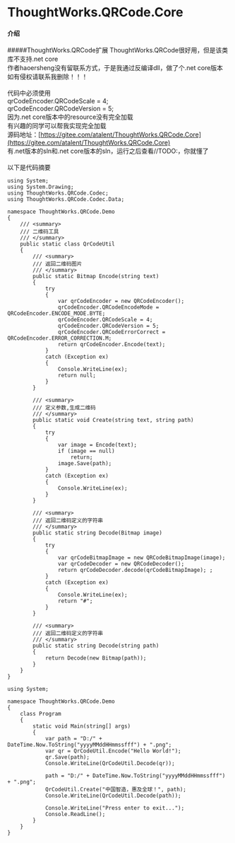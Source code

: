 ﻿# ThoughtWorks.QRCode.Core
#### 介绍
#####ThoughtWorks.QRCode扩展
ThoughtWorks.QRCode很好用，但是该类库不支持.net core<br/>
作者haoersheng没有留联系方式，于是我通过反编译dll，做了个.net core版本<br/>
如有侵权请联系我删除！！！<br/>
<br/>
代码中必须使用<br/>
qrCodeEncoder.QRCodeScale = 4;<br/>
qrCodeEncoder.QRCodeVersion = 5;<br/>
因为.net core版本中的resource没有完全加载<br/>
有兴趣的同学可以帮我实现完全加载<br/>
源码地址：[https://gitee.com/atalent/ThoughtWorks.QRCode.Core](https://gitee.com/atalent/ThoughtWorks.QRCode.Core)<br/>
有.net版本的sln和.net core版本的sln，运行之后查看//TODO:，你就懂了<br/>
<br/>
以下是代码摘要
```
using System;
using System.Drawing;
using ThoughtWorks.QRCode.Codec;
using ThoughtWorks.QRCode.Codec.Data;

namespace ThoughtWorks.QRCode.Demo
{
    /// <summary>
    /// 二维码工具
    /// </summary>
    public static class QrCodeUtil
    {
        /// <summary>
        /// 返回二维码图片
        /// </summary>
        public static Bitmap Encode(string text)
        {
            try
            {
                var qrCodeEncoder = new QRCodeEncoder();
                qrCodeEncoder.QRCodeEncodeMode = QRCodeEncoder.ENCODE_MODE.BYTE;
                qrCodeEncoder.QRCodeScale = 4;
                qrCodeEncoder.QRCodeVersion = 5;
                qrCodeEncoder.QRCodeErrorCorrect = QRCodeEncoder.ERROR_CORRECTION.M;
                return qrCodeEncoder.Encode(text);
            }
            catch (Exception ex)
            {
                Console.WriteLine(ex);
                return null;
            }
        }

        /// <summary>
        /// 定义参数,生成二维码
        /// </summary>
        public static void Create(string text, string path)
        {
            try
            {
                var image = Encode(text);
                if (image == null)
                    return;
                image.Save(path);
            }
            catch (Exception ex)
            {
                Console.WriteLine(ex);
            }
        }

        /// <summary>
        /// 返回二维码定义的字符串
        /// </summary>
        public static string Decode(Bitmap image)
        {
            try
            {
                var qrCodeBitmapImage = new QRCodeBitmapImage(image);
                var qrCodeDecoder = new QRCodeDecoder();
                return qrCodeDecoder.decode(qrCodeBitmapImage); ;
            }
            catch (Exception ex)
            {
                Console.WriteLine(ex);
                return "#";
            }
        }

        /// <summary>
        /// 返回二维码定义的字符串
        /// </summary>
        public static string Decode(string path)
        {
            return Decode(new Bitmap(path));
        }
    }
}

```

```
using System;

namespace ThoughtWorks.QRCode.Demo
{
    class Program
    {
        static void Main(string[] args)
        {
            var path = "D:/" + DateTime.Now.ToString("yyyyMMddHHmmssfff") + ".png";
            var qr = QrCodeUtil.Encode("Hello World!");
            qr.Save(path);
            Console.WriteLine(QrCodeUtil.Decode(qr));

            path = "D:/" + DateTime.Now.ToString("yyyyMMddHHmmssfff") + ".png";
            QrCodeUtil.Create("中国智造，惠及全球！", path);
            Console.WriteLine(QrCodeUtil.Decode(path));

            Console.WriteLine("Press enter to exit...");
            Console.ReadLine();
        }
    }
}

```

